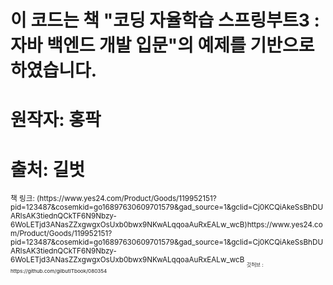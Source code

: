 # 이 코드는 책 "코딩 자율학습 스프링부트3 : 자바 백엔드 개발 입문"의 예제를 기반으로 하였습니다.
# 원작자: 홍팍
# 출처: 길벗
<sub> 
책 링크: (https://www.yes24.com/Product/Goods/119952151?pid=123487&cosemkid=go16897630609701579&gad_source=1&gclid=Cj0KCQiAkeSsBhDUARIsAK3tiednQCkTF6N9Nbzy-6WoLETjd3ANasZZxgwgxOsUxb0bwx9NKwALqqoaAuRxEALw_wcB)https://www.yes24.com/Product/Goods/119952151?pid=123487&cosemkid=go16897630609701579&gad_source=1&gclid=Cj0KCQiAkeSsBhDUARIsAK3tiednQCkTF6N9Nbzy-6WoLETjd3ANasZZxgwgxOsUxb0bwx9NKwALqqoaAuRxEALw_wcB 
<sub>
<sub>
 깃허브 : https://github.com/gilbutITbook/080354 
</sub>

